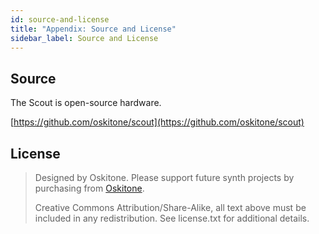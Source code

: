 ```yaml
---
id: source-and-license
title: "Appendix: Source and License"
sidebar_label: Source and License
---
```


## Source

The Scout is open-source hardware.

[https://github.com/oskitone/scout](https://github.com/oskitone/scout)

## License

> Designed by Oskitone. Please support future synth projects by purchasing from [Oskitone](https://www.oskitone.com/).
>
> Creative Commons Attribution/Share-Alike, all text above must be included in any redistribution. See license.txt for additional details.
